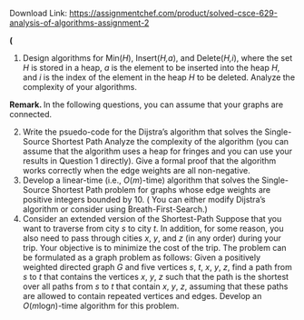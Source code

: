 Download Link: https://assignmentchef.com/product/solved-csce-629-analysis-of-algorithms-assignment-2
<br>






<strong>(</strong>

<ol>

 <li>Design algorithms for Min(<em>H</em>), Insert(<em>H,a</em>), and Delete(<em>H,i</em>), where the set <em>H </em>is stored in a heap, <em>a </em>is the element to be inserted into the heap <em>H</em>, and <em>i </em>is the index of the element in the heap <em>H </em>to be deleted. Analyze the complexity of your algorithms.</li>

</ol>

<strong>Remark. </strong>In the following questions, you can assume that your graphs are connected.

<ol start="2">

 <li>Write the psuedo-code for the Dijstra’s algorithm that solves the Single-Source Shortest Path Analyze the complexity of the algorithm (you can assume that the algorithm uses a heap for fringes and you can use your results in Question 1 directly). Give a formal proof that the algorithm works correctly when the edge weights are all non-negative.</li>

 <li>Develop a linear-time (i.e., <em>O</em>(<em>m</em>)-time) algorithm that solves the Single-Source Shortest Path problem for graphs whose edge weights are positive integers bounded by 10. ( You can either modify Dijstra’s algorithm or consider using Breath-First-Search.)</li>

 <li>Consider an extended version of the Shortest-Path Suppose that you want to traverse from city <em>s </em>to city <em>t</em>. In addition, for some reason, you also need to pass through cities <em>x</em>, <em>y</em>, and <em>z </em>(in any order) during your trip. Your objective is to minimize the cost of the trip. The problem can be formulated as a graph problem as follows: Given a positively weighted directed graph <em>G </em>and five vertices <em>s</em>, <em>t</em>, <em>x</em>, <em>y</em>, <em>z</em>, find a path from <em>s </em>to <em>t </em>that contains the vertices <em>x</em>, <em>y</em>, <em>z </em>such that the path is the shortest over all paths from <em>s </em>to <em>t </em>that contain <em>x</em>, <em>y</em>, <em>z</em>, assuming that these paths are allowed to contain repeated vertices and edges. Develop an <em>O</em>(<em>m</em>log<em>n</em>)-time algorithm for this problem.</li>

</ol>


